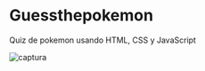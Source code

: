 # Guessthepokemon
 Quiz de pokemon usando  HTML, CSS y JavaScript


 ![captura](https://github.com/Doc1325/Guessthepokemon/assets/57734968/56b998a0-7d92-4a5f-85fa-b24c91d8a63e)

